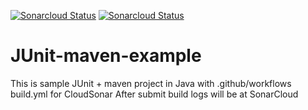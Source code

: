 [![Sonarcloud Status](https://sonarcloud.io/api/project_badges/measure?project=SVyatkin_junit-java-example&metric=alert_status)](https://sonarcloud.io/dashboard?id=SVyatkin_junit-java-example)
[![Sonarcloud Status](https://sonarcloud.io/api/project_badges/measure?project=SVyatkin:junit-java-example&metric=coverage)](https://sonarcloud.io/dashboard?id=SVyatkin:junit-java-example)

# JUnit-maven-example
This is sample JUnit + maven  project in Java with .github/workflows build.yml for CloudSonar
After submit build logs will be at 
SonarCloud 


